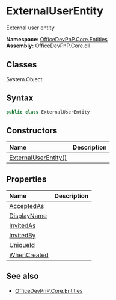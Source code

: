 # ExternalUserEntity
External user entity  

**Namespace:** [OfficeDevPnP.Core.Entities](OfficeDevPnP.Core.Entities.md)  
**Assembly:** OfficeDevPnP.Core.dll  
## Classes
System.Object  
## Syntax
```C#
public class ExternalUserEntity
```
## Constructors
|**Name**|**Description**|
|:-----|:-----|
| [ExternalUserEntity()](ExternalUserEntityconstructor1details.md) | 
## Properties
|**Name**|**Description**|
|:-----|:-----|
| [AcceptedAs](ExternalUserEntity.AcceptedAs.md) | 
| [DisplayName](ExternalUserEntity.DisplayName.md) | 
| [InvitedAs](ExternalUserEntity.InvitedAs.md) | 
| [InvitedBy](ExternalUserEntity.InvitedBy.md) | 
| [UniqueId](ExternalUserEntity.UniqueId.md) | 
| [WhenCreated](ExternalUserEntity.WhenCreated.md) | 
## See also
- [OfficeDevPnP.Core.Entities](OfficeDevPnP.Core.Entities.md)
